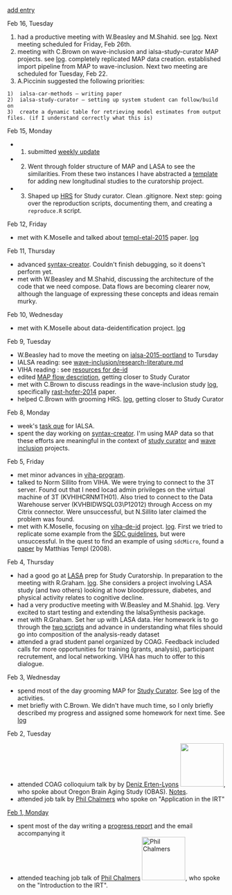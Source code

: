 [add entry](https://github.com/andkov/about/edit/master/2016/feb/README.md)

Feb 16, Tuesday
1. had a productive meeting with W.Beasley and M.Shahid. see [log](https://github.com/IALSA/ialsa-2015-portland-stencil/issues/21). Next meeting scheduled for Friday, Feb 26th.  
2. meeting with C.Brown on wave-inclusion and ialsa-study-curator MAP projects. see [log](https://github.com/IALSA/wave-inclusion/issues/12).  completely replicated MAP data creation. established import pipeline from MAP to wave-inclusion. Next two meeting are scheduled for Tuesday, Feb 22. 
3. A.Piccinin suggested the following priorities:
```
1)	ialsa-car-methods – writing paper
2)	ialsa-study-curator – setting up system student can follow/build on
3)	create a dynamic table for retrieving model estimates from output files. (if I understand correctly what this is)
```


Feb 15, Monday
 - 1. submitted [weekly update](https://github.com/andkov/about/blob/master/2016/feb/2016-02-15-simple-report.md)  
 - 2. Went through folder structure of MAP and LASA to see the similarities. From these two instances I have abstracted a [template](https://github.com/IALSA/ialsa-study-curator/tree/new-study-template) for adding new longitudinal studies to the curatorship project.  
 - 3. Shaped up [HRS](https://github.com/IALSA/HRS) for Study curator. Clean .gitignore. Next step: going over the reproduction scripts, documenting them, and creating a `reproduce.R` script.

Feb 12, Friday
- met with K.Moselle and talked about [templ-etal-2015](http://www.jstatsoft.org/article/view/v067i04/v67i04.pdf) paper. [log](https://github.com/IHACRU/viha-de-id/issues/7)

Feb 11, Thursday
- advanced [syntax-creator](https://github.com/IALSA/ialsa-2015-portland-stencil/issues/16). Couldn't finish debugging, so it doens't perform yet. 
- met with W.Beasley and M.Shahid, discussing the architecture of the code that we need compose. Data flows are becoming clearer now, although the language of expressing these concepts and ideas remain murky. 

Feb 10, Wednesday
 - met with K.Moselle about data-deidentification project. [log](https://github.com/IHACRU/viha-de-id/issues/6)

Feb 9, Tuesday
* W.Beasley had to move the meeting on [ialsa-2015-portland]() to Tursday
* IALSA reading: see [wave-inclusion/research-literature.md](https://github.com/IALSA/wave-inclusion/blob/master/research-literature.md)  
* VIHA reading : see [resources for de-id](https://github.com/IHACRU/viha-de-id/issues/2)  
* edited [MAP flow description](https://github.com/IALSA/MAP/blob/master/flow-description.md), getting closer to Study Curator  
* met with C.Brown to discuss readings in the wave-inclusion study [log](https://github.com/IALSA/wave-inclusion/issues/11), specifically [rast-hofer-2014](https://github.com/IALSA/wave-inclusion/tree/master/literature/rast-hofer-2014) paper.  
* helped C.Brown with grooming HRS. [log](https://github.com/IALSA/HRS/issues/3), getting closer to Study Curator
  

Feb 8, Monday  
* week's [task que](https://github.com/andkov/about/blob/master/2016/feb/2016-02-15-progress-report.md) for IALSA.  
* spent the day working on [syntax-creator](https://github.com/IALSA/ialsa-2015-portland-stencil/issues/16). I'm using MAP data so that these efforts are meaningful in the context of [study curator](https://github.com/IALSA/ialsa-study-curator) and [wave inclusion](https://github.com/IALSA/wave-inclusion) projects.   

Feb 5, Friday
- met minor advances in [viha-program](https://github.com/IHACRU/viha-programs/tree/master/reports/04-how-old-relatesto-new).  
- talked to Norm Sillito from VIHA. We were trying to connect to the 3T server. Found out that I need locad admin privileges on the virtual machine of 3T (KVHIHCRNMTH01). Also tried to connect to the Data Warehouse server (KVHBIDWSQL03\P12012) through Access on my Citrix connector. Were unsuccessful, but N.Sillito later claimed the problem was found. 
- met with K.Moselle, focusing on  [viha-de-id](https://github.com/IHACRU/viha-de-id) project. [log](https://github.com/IHACRU/viha-de-id/issues/5). First we tried to replicate some example from the [SDC guidelines](https://cran.r-project.org/web/packages/sdcMicro/vignettes/sdc_guidelines.pdf), but were unsuccessful.  In the quest to find an example of using `sdcMicro`, found a [paper](http://www.tdp.cat/issues/tdp.a004a08.pdf) by Matthias Templ (2008).   

Feb 4, Thursday

- had a good go at [LASA](https://github.com/IALSA/LASA) prep for Study Curatorship. In preparation to the meeting with R.Graham. [log](https://github.com/IALSA/LASA/issues/5). She considers a project involving LASA study (and two others) looking at how bloodpressure, diabetes, and physical activity relates to cognitive decline.   
- had a very productive meeting with W.Beasley and M.Shahid. [log](https://github.com/IALSA/ialsa-2015-portland-stencil/issues/15). Very excited to start testing and extending the IalsaSynthesis package.
- met with R.Graham. Set her up with LASA data. Her homework is to go through the [two scripts](https://github.com/IALSA/LASA/tree/master/scripts/users/r-graham) and advance in understanding what files should go into composition of the analysis-ready dataset  
- attended a grad student panel organized by COAG. Feedback included calls for more opportunities for training  (grants, analysis), participant recrutement, and local networking. VIHA has much to offer to this dialogue. 

Feb 3, Wednesday  
- spend most of the day grooming MAP for [Study Curator](https://github.com/IALSA/ialsa-study-curator). See [log](https://github.com/IALSA/MAP/issues/16) of the activities.    
-  met briefly with C.Brown. We didn't have much time, so I only briefly described my progress and assigned some homework for next time. See [log](https://github.com/IALSA/MAP/issues/16)

Feb 2, Tuesday   
- attended COAG colloquium talk by by [Deniz Erten-Lyons](http://www.ohsu.edu/xd/research/centers-institutes/neurology/alzheimers/faculty-staff/erten-lyons.cfm) <img src="http://www.ohsu.edu/xd/research/centers-institutes/neurology/alzheimers/faculty-staff/images/Erten-Lyons-Headshot.jpg" width="100px">, who spoke about Oregon Brain Aging Study (OBAS). [Notes](https://github.com/andkov/about/blob/master/2016/feb/2016-02-02.md).  
- attended job talk by [Phil Chalmers](https://github.com/philchalmers) who spoke on "Application in the IRT"  

[Feb 1, Monday]()
- spent most of the day writing a [progress report](https://github.com/andkov/about/blob/master/2016/feb/2016-02-01-progress-report.md) and the email accompanying it
- attended teaching job talk of [Phil Chalmers](https://github.com/philchalmers) <img src="http://www.isryorku.ca/wp-content/uploads/bfi_thumb/Phil-Chalmers-mh7j5i1akqmhwb7zvbr0p4fpy042zleh6kcfu70bm8.png" alt="Phil Chalmers" width="100">, who spoke on the "Introduction to the IRT". 







